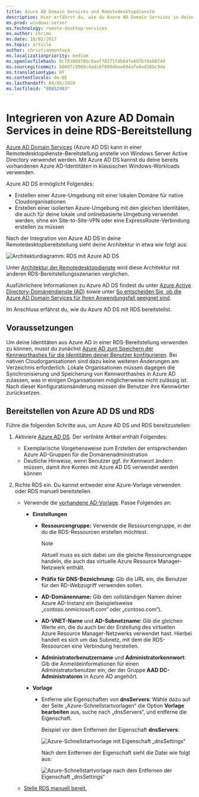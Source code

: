 ```yaml
---
title: Azure AD Domain Services und Remotedesktopdienste
description: Hier erfährst du, wie du Azure AD Domain Services in deine RDS-Bereitstellung integrierst.
ms.prod: windows-server
ms.technology: remote-desktop-services
ms.author: chrimo
ms.date: 10/02/2017
ms.topic: article
author: christianmontoya
ms.localizationpriority: medium
ms.openlocfilehash: bc70300df8bc8aef78371f4b84fe697bf8e66749
ms.sourcegitcommit: b00d7c8968c4adc8f699dbee694afe6ed36bc9de
ms.translationtype: HT
ms.contentlocale: de-DE
ms.lasthandoff: 04/08/2020
ms.locfileid: "80852983"
---
```

# <a name="integrate-azure-ad-domain-services-with-your-rds-deployment"></a>Integrieren von Azure AD Domain Services in deine RDS-Bereitstellung

[Azure AD Domain Services](/azure/active-directory-domain-services/active-directory-ds-overview) (Azure AD DS) kann in einer Remotedesktopdienste-Bereitstellung anstelle von Windows Server Active Directory verwendet werden. Mit Azure AD DS kannst du deine bereits vorhandenen Azure AD-Identitäten in klassischen Windows-Workloads verwenden.

Azure AD DS ermöglicht Folgendes: 
- Erstellen einer Azure-Umgebung mit einer lokalen Domäne für native Cloudorganisationen 
- Erstellen einer isolierten Azure-Umgebung mit den gleichen Identitäten, die auch für deine lokale und onlinebasierte Umgebung verwendet werden, ohne ein Site-to-Site-VPN oder eine ExpressRoute-Verbindung erstellen zu müssen 

Nach der Integration von Azure AD DS in deine Remotedesktopbereitstellung sieht deine Architektur in etwa wie folgt aus:

![Architekturdiagramm: RDS mit Azure AD DS](media/aadds-rds.png)

Unter [Architektur der Remotedesktopdienste](desktop-hosting-logical-architecture.md) wird diese Architektur mit anderen RDS-Bereitstellungsszenarien verglichen.

Ausführlichere Informationen zu Azure AD DS findest du unter [Azure Active Directory-Domänendienste (AD)](/azure/active-directory-domain-services/active-directory-ds-overview) sowie unter [So entscheiden Sie, ob die Azure AD Domain Services für Ihren Anwendungsfall geeignet sind](/azure/active-directory-domain-services/active-directory-ds-comparison).

Im Anschluss erfährst du, wie du Azure AD DS mit RDS bereitstellst.

## <a name="prerequisites"></a>Voraussetzungen

Um deine Identitäten aus Azure AD in einer RDS-Bereitstellung verwenden zu können, musst du zunächst [Azure AD zum Speichern der Kennworthashes für die Identitäten deiner Benutzer konfigurieren](/azure/active-directory-domain-services/active-directory-ds-getting-started-password-sync). Bei nativen Cloudorganisationen sind dazu keine weiteren Änderungen am Verzeichnis erforderlich. Lokale Organisationen müssen dagegen die Synchronisierung und Speicherung von Kennworthashes in Azure AD zulassen, was in einigen Organisationen möglicherweise nicht zulässig ist. Nach dieser Konfigurationsänderung müssen die Benutzer ihre Kennwörter zurücksetzen.

## <a name="deploy-azure-ad-ds-and-rds"></a>Bereitstellen von Azure AD DS und RDS 
Führe die folgenden Schritte aus, um Azure AD DS und RDS bereitzustellen:

1. Aktiviere [Azure AD DS](/azure/active-directory-domain-services/active-directory-ds-getting-started). Der verlinkte Artikel enthält Folgendes:
   - Exemplarische Vorgehensweise zum Erstellen der entsprechenden Azure AD-Gruppen für die Domänenadministration
   - Deutliche Hinweise, wenn Benutzer ggf. ihr Kennwort ändern müssen, damit ihre Konten mit Azure AD DS verwendet werden können
   
2. Richte RDS ein. Du kannst entweder eine Azure-Vorlage verwenden oder RDS manuell bereitstellen.
   - Verwende die [vorhandene AD-Vorlage](https://azure.microsoft.com/resources/templates/rds-deployment-existing-ad/). Passe Folgendes an:
   
     - **Einstellungen**
       - **Ressourcengruppe:** Verwende die Ressourcengruppe, in der du die RDS-Ressourcen erstellen möchtest.
         > [!NOTE] 
         > Aktuell muss es sich dabei um die gleiche Ressourcengruppe handeln, die auch das virtuelle Azure Resource Manager-Netzwerk enthält.

       - **Präfix für DNS-Bezeichnung:** Gib die URL ein, die Benutzer für den RD-Webzugriff verwenden sollen.
       - **AD-Domänenname:** Gib den vollständigen Namen deiner Azure AD-Instanz ein (beispielsweise „contoso.onmicrosoft.com“ oder „contoso.com“).
       - **AD-VNET-Name** und **AD-Subnetzname**: Gib die gleichen Werte ein, die du auch bei der Erstellung des virtuellen Azure Resource Manager-Netzwerks verwendet hast. Hierbei handelt es sich um das Subnetz, mit dem die RDS-Ressourcen eine Verbindung herstellen.
       - **Administratorbenutzername** und **Administratorkennwort**: Gib die Anmeldeinformationen für einen Administratorbenutzer ein, der der Gruppe **AAD DC-Administratoren** in Azure AD angehört.
   
     - **Vorlage**
        - Entferne alle Eigenschaften von **dnsServers**: Wähle dazu auf der Seite „Azure-Schnellstartvorlagen“ die Option **Vorlage bearbeiten** aus, suche nach „dnsServers“, und entferne die Eigenschaft. 

           Beispiel vor dem Entfernen der Eigenschaft **dnsServers**:
      
           ![Azure-Schnellstartvorlage mit Eigenschaft „dnsSettings“](media/rds-remove-dnssettings-before.png)

           Nach dem Entfernen der Eigenschaft sieht die Datei wie folgt aus:

           ![Azure-Schnellstartvorlage nach dem Entfernen der Eigenschaft „dnsSettings“](media/rds-remove-dnssettings-after.png)
   
   - [Stelle RDS manuell bereit.](rds-deploy-infrastructure.md) 

